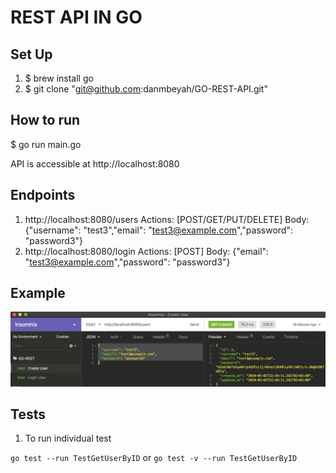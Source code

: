 # REST API IN GO

## Set Up
1. $ brew install go
1. $ git clone "git@github.com:danmbeyah/GO-REST-API.git"

## How to run
$ go run main.go

API is accessible at http://localhost:8080

## Endpoints
1. http://localhost:8080/users  Actions: [POST/GET/PUT/DELETE] Body: {"username": "test3","email": "test3@example.com","password": "password3"}
1. http://localhost:8080/login  Actions: [POST] Body: {"email": "test3@example.com","password": "password3"}

## Example
![Create user on Insomnia](resources/images/create-user.png)

## Tests
1. To run individual test

`go test --run TestGetUserByID` or `go test -v --run TestGetUserByID`

